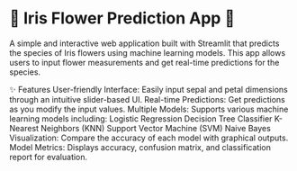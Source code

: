 # 🌸 Iris Flower Prediction App 🌸

A simple and interactive web application built with Streamlit that predicts the 
species of Iris flowers using machine learning models. This app allows users to input flower measurements and get real-time predictions for the species.


✨ Features
User-friendly Interface: Easily input sepal and petal dimensions through an intuitive slider-based UI.
Real-time Predictions: Get predictions as you modify the input values.
Multiple Models: Supports various machine learning models including:
Logistic Regression
Decision Tree Classifier
K-Nearest Neighbors (KNN)
Support Vector Machine (SVM)
Naive Bayes
Visualization: Compare the accuracy of each model with graphical outputs.
Model Metrics: Displays accuracy, confusion matrix, and classification report for evaluation.